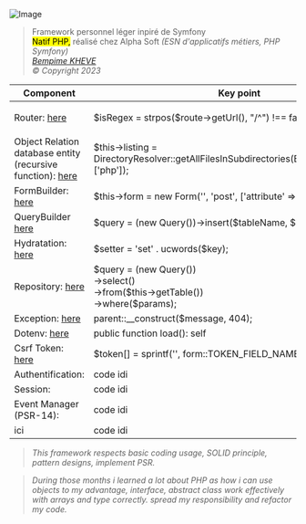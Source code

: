 <p><img alt="Image" title="icon" src="Icon-pictures.png" /></p>
<blockquote>
    Framework personnel léger inpiré de Symfony<br>
    <mark>Natif PHP,</mark>
    réalisé chez Alpha Soft <em>(ESN d'applicatifs métiers, PHP Symfony)<br>
    <a href="https://www.linkedin.com/in/bempime-kheve/" target="_blank"> Bempime KHEVE</a><br>
    &copy; Copyright 2023
</blockquote>
<table>
    <thead>
        <tr>
            <th>
                Component
            </th>
            <th>
                Key point
            </th>
        </tr>
    </thead>
    <tbody>
        <tr>
            <td>
                Router:
                <a href="https://github.com/Juju075/php_framework/blob/main/src/Framework/Router/Router.php" target="_blank"> here
                </a><br>
            </td>
            <td>
                <p class="code">
                    $isRegex = strpos($route->getUrl(), "/^") !== false;<br>
                </p>
            </td>
        </tr>
        <tr>
            <td>
               Object Relation database entity (recursive function):
                <a href="https://github.com/Juju075/php_framework/blob/main/src/Framework/Database/Schema.php" target="_blank">
                here </a><br>
            </td>
            <td>
                $this->listing = DirectoryResolver::getAllFilesInSubdirectories(ENTITY_DIRECTORY, ['php']);
            </td>
        </tr>
        <tr>
            <td>
               FormBuilder:
                <a href="https://github.com/Juju075/php_framework/blob/main/src/Form/Type/PostType.php" target="_blank"> here </a><br>
            </td>
            <td>
                $this->form = new Form('', 'post', ['attribute' => 'test'],
            </td>
        </tr>
        <tr>
            <td>
               QueryBuilder
                <a href="https://github.com/Juju075/php_framework/blob/main/src/Framework/Database/EntityManager.php" target="_blank">
                here </a><br>
            </td>
            <td>
                $query = (new Query())->insert($tableName, $keysValues);
            </td>
        </tr>
        <tr>
            <td>
               Hydratation:
                <a href="https://github.com/Juju075/php_framework/blob/main/src/Framework/Database/Hydrator.php" target="_blank">
                here </a><br>
            </td>
            <td>
                $setter = 'set' . ucwords($key);
            </td>
        </tr>
        <tr>
            <td>
               Repository:
                <a href="https://github.com/Juju075/php_framework/blob/main/src/Framework/Repository/AbstractRepository.php" target="_blank">
                here </a><br>
            </td>
            <td>
                $query = (new Query())<br>
                    ->select()<br>
                    ->from($this->getTable())<br>
                    ->where($params);
            </td>
        </tr>
        <tr>
            <td>
               Exception:
                <a href="https://github.com/Juju075/php_framework/blob/main/src/Exception/NotFoundException.php" target="_blank">
                here </a><br>
            </td>
            <td>
                parent::__construct($message, 404);
            </td>
        </tr>
        <tr>
            <td>
               Dotenv:
                <a href="https://github.com/Juju075/php_framework/blob/main/src/Framework/Database/DotEnv.php" target="_blank">
                here </a><br>
            </td>
            <td>
                public function load(): self
            </td>
        </tr>
        <tr>
            <td>
               Csrf Token:
                <a href="https://github.com/Juju075/php_framework/blob/main/src/Framework/Form/Token.php" target="_blank">
                here </a><br>
            </td>
            <td>
                $token[] = sprintf('<input type="hidden"  name="%s"/>', form::TOKEN_FIELD_NAME);
            </td>
        </tr>
        <tr>
            <td>
               Authentification:
            </td>
            <td>
                code idi
            </td>
        </tr>
        <tr>
            <td>
               Session:
            </td>
            <td>
                code idi
            </td>
        </tr>
        <tr>
            <td>
               Event Manager (PSR-14):
            </td>
            <td>
                code idi
            </td>
        </tr>
        <tr>
            <td>
               ici
            </td>
            <td>
                code idi
            </td>
        </tr>
    </tbody>
</table>

> This framework respects basic coding usage, SOLID principle, pattern designs, implement PSR.

>During those months i learned a lot about PHP as
how i can use objects to my advantage, interface, abstract class
work effectively with arrays and type correctly. 
spread my responsibility and refactor my code.










